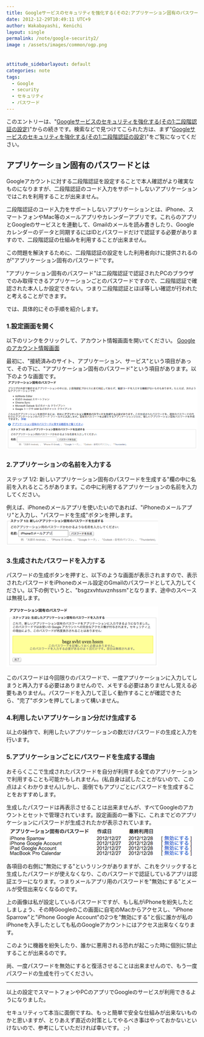 ```yaml
---
title: Googleサービスのセキュリティを強化する(その2:アプリケーション固有のパスワードを利用する)
date: 2012-12-29T10:49:11 UTC+9
author: Wakabayashi, Kenichi
layout: single
permalink: /note/google-security2/
image : /assets/images/common/ogp.png


attitude_sidebarlayout: default
categories: note
tags:
  - Google
  - security
  - セキュリティ
  - パスワード
---
```

このエントリーは、"[Googleサービスのセキュリティを強化する(その1:二段階認証の設定)](/google-security1/)"からの続きです。検索などで見つけてこられた方は、まず"[Googleサービスのセキュリティを強化する(その1:二段階認証の設定)](/google-security1/)"をご覧になってください。

## アプリケーション固有のパスワードとは
Googleアカウントに対する二段階認証を設定することで本人確認がより確実なものになりますが、二段階認証のコード入力をサポートしないアプリケーションではこれを利用することが出来ません。

二段階認証のコード入力をサポートしないアプリケーションとは、iPhone、スマートフォンやMac等のメールアプリやカレンダーアプリです。これらのアプリとGoogleのサービスとを連動して、Gmailのメールを読み書きしたり、Googleカレンダーのデータと同期するにはIDとパスワードだけで認証する必要がありますので、二段階認証の仕組みを利用することが出来ません。

この問題を解決するために、二段階認証の設定をした利用者向けに提供されるのが"アプリケーション固有のパスワード"です。

"アプリケーション固有のパスワード"は二段階認証で認証されたPCのブラウザでのみ取得できるアプリケーションごとのパスワードですので、二段階認証で確認された本人しか設定できない。つまり二段階認証とほぼ等しい確認が行われたと考えることができます。

では、具体的にその手順を紹介します。

### 1.設定画面を開く
以下のリンクをクリックして、アカウント情報画面を開いてください。
[Googleのアカウント情報画面](https://accounts.google.com/b/0/IssuedAuthSubTokens?hl=ja)

最初に、"接続済みのサイト、アプリケーション、サービス"という項目があって、その下に、"<span class="emphasis">アプリケーション固有のパスワード</span>"という項目があります。以下のような画面です。
![アプリケーション固有のパスワード](/assets/images/2012/12/uniqpass1.png)

### 2.アプリケーションの名前を入力する
<span class="emphasis">ステップ 1/2: 新しいアプリケーション固有のパスワードを生成する</span>"欄の中に名前を入れるところがあります。この中に利用するアプリケーションの名前を入力してください。

例えば、iPhoneのメールアプリを使いたいのであれば、"iPhoneのメールアプリ"と入力し、"パスワードを生成"ボタンを押します。
![アプリケーションの名前入力](/assets/images/2012/12/uniqpass2.png)

### 3.生成されたパスワードを入力する
パスワードの生成ボタンを押すと、以下のような画面が表示されますので、表示されたパスワードをiPhoneのメール設定のGmailのパスワードとして入力してください。以下の例でいうと、"bsgzxvhtuvznhssm"となります、途中のスペースは無視します。

![パスワード表示](/assets/images/2012/12/uniqpass3.png)

このパスワードは今回限りのパスワードで、一度アプリケーションに入力してしまうと再入力する必要はありませんので、メモする必要はありませんし覚える必要もありません。パスワードを入力して正しく動作することが確認できたら、"完了"ボタンを押してしまって構いません。

### 4.利用したいアプリケーション分だけ生成する
以上の操作で、利用したいアプリケーションの数だけパスワードの生成と入力を行います。

### 5.アプリケーションごとにパスワードを生成する理由
おそらくここで生成されたパスワードを自分が利用する全てのアプリケーションで利用することも可能かもしれません。(私自身は試したことがないので、この点はよくわかりません)しかし、面倒でもアプリごとにパスワードを生成することをおすすめします。

生成したパスワードは再表示させることは出来ませんが、すべてGoogleのアカウントとセットで管理されています。設定画面の一番下に、これまでどのアプリケーションにパスワードが生成されたかが表示されています。
![発行済パスワードのリスト](/assets/images/2012/12/uniqpass4.png)

各項目の右側に"無効にする"というリンクがありますが、これをクリックすると生成したパスワードが使えなくなり、このパスワードで認証しているアプリは認証エラーになります。つまりメールアプリ用のパスワードを"無効にする"とメールが受信出来なくなるのです。

上の画像は私が設定しているパスワードですが、もし私がiPhoneを紛失したとしましょう、その時Googleのこの画面に自宅のMacからアクセスし、"iPhone Sparrow"と"iPhone Google Account"の2つを"無効にする"と仮に誰かが私のiPhoneを入手したとしても私のGoogleアカウントにはアクセス出来なくなります。

このように機器を紛失したり、誰かに悪用される恐れが起こった時に個別に禁止することが出来るのです。

尚、一度パスワードを無効にすると復活させることは出来ませんので、もう一度パスワードの生成を行ってください。

- - -
以上の設定でスマートフォンやPCのアプリでGoogleのサービスが利用できるようになりました。

セキュリティって本当に面倒ですね、もっと簡単で安全な仕組みが出来ないものかと思いますが、とりあえず直近の対策としてやるべき事はやっておかないといけないので、参考にしていただければ幸いです。 ;-)